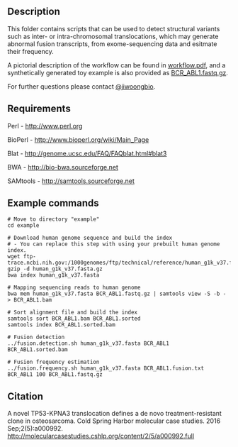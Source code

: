 Description
-----------
This folder contains scripts that can be used to detect structural variants such as inter- or intra-chromosomal translocations, which may generate abnormal fusion transcripts, from exome-sequencing data and esitmate their frequency.  

A pictorial description of the workflow can be found in [workflow.pdf](https://github.com/compbioUTSW/fusion/blob/master/workflow.pdf), and a synthetically generated toy example is also provided as [BCR_ABL1.fastq.gz](https://github.com/compbioUTSW/fusion/blob/master/example/BCR_ABL1.fastq.gz).  

For further questions please contact [@jiwoongbio](https://github.com/jiwoongbio).

Requirements
------------

Perl - http://www.perl.org

BioPerl - http://www.bioperl.org/wiki/Main_Page

Blat - http://genome.ucsc.edu/FAQ/FAQblat.html#blat3

BWA - http://bio-bwa.sourceforge.net

SAMtools - http://samtools.sourceforge.net

Example commands
----------------
```
# Move to directory "example"
cd example

# Download human genome sequence and build the index
# - You can replace this step with using your prebuilt human genome index.
wget ftp-trace.ncbi.nih.gov:/1000genomes/ftp/technical/reference/human_g1k_v37.fasta.gz
gzip -d human_g1k_v37.fasta.gz
bwa index human_g1k_v37.fasta

# Mapping sequencing reads to human genome
bwa mem human_g1k_v37.fasta BCR_ABL1.fastq.gz | samtools view -S -b - > BCR_ABL1.bam

# Sort alignment file and build the index
samtools sort BCR_ABL1.bam BCR_ABL1.sorted
samtools index BCR_ABL1.sorted.bam

# Fusion detection
../fusion.detection.sh human_g1k_v37.fasta BCR_ABL1 BCR_ABL1.sorted.bam

# Fusion frequency estimation
../fusion.frequency.sh human_g1k_v37.fasta BCR_ABL1.fusion.txt BCR_ABL1 100 BCR_ABL1.fastq.gz
```

Citation
--------
A novel TP53-KPNA3 translocation defines a de novo treatment-resistant clone in osteosarcoma.
Cold Spring Harbor molecular case studies. 2016 Sep;2(5):a000992.
http://molecularcasestudies.cshlp.org/content/2/5/a000992.full
